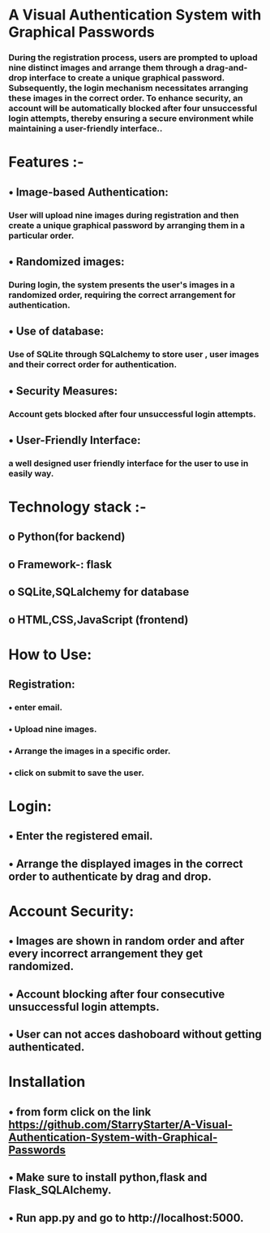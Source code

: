 # A Visual Authentication System with Graphical Passwords
### During the registration process, users are prompted to upload nine distinct images and arrange them through a drag-and-drop interface to create a unique graphical password. Subsequently, the login mechanism necessitates arranging these images in the correct order. To enhance security, an account will be automatically blocked after four unsuccessful login attempts, thereby ensuring a secure environment while maintaining a user-friendly interface..

# Features :-
## • Image-based Authentication:
### User will upload nine images during registration and then create a unique graphical password by arranging them in a particular order.

## • Randomized images:
### During login, the system presents the user's images in a randomized order, requiring the correct arrangement for authentication.

## • Use of database:
### Use of SQLite through SQLalchemy to store user , user images and their correct order for authentication.

## • Security Measures:
### Account gets blocked after four unsuccessful login attempts.

## • User-Friendly Interface:
### a well designed user friendly interface for the user to use in easily way.

# Technology stack :-
## o Python(for backend)
## o Framework-: flask
## o SQLite,SQLalchemy for database
## o HTML,CSS,JavaScript (frontend)

# How to Use:
## Registration:
### • enter email.
### • Upload nine  images.
### • Arrange the images in a specific order.
### • click on submit to save the user.

# Login:
## • Enter the registered email.
## • Arrange the displayed images in the correct order to authenticate by drag and drop.

# Account Security:
## • Images are shown in random order and after every incorrect arrangement they get randomized.
## • Account blocking after four consecutive unsuccessful login attempts.
## • User can not acces dashoboard without getting authenticated.

# Installation
## • from form click on the link https://github.com/StarryStarter/A-Visual-Authentication-System-with-Graphical-Passwords
## • Make sure to install python,flask and Flask_SQLAlchemy.
## • Run app.py and go to http://localhost:5000.

